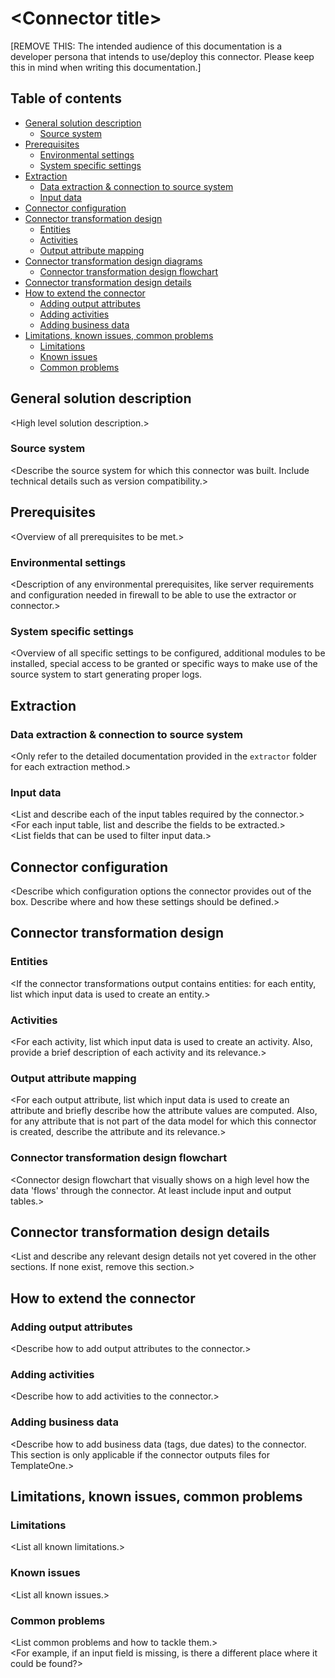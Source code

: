 # \<Connector title>

[REMOVE THIS: The intended audience of this documentation is a developer persona that intends to use/deploy this connector. Please keep this in mind when writing this documentation.]

## Table of contents
- [General solution description](#General-solution-description)
    - [Source system](#Source-system)
- [Prerequisites](#Prerequisites)
    - [Environmental settings](#Environmental_settings)
    - [System specific settings](#System_specific_settings)
- [Extraction](#Extraction)
    - [Data extraction & connection to source system](#Data-extraction-&-connection-to-source-system)
    - [Input data](#Input-data)
- [Connector configuration](#Connector-configuration)
- [Connector transformation design](#Connector_transformation_design)
    - [Entities](#Entities)
    - [Activities](#Activities)
    - [Output attribute mapping](#Output-attribute-mapping)
- [Connector transformation design diagrams](#Connector_transformation_design_diagrams)
    - [Connector transformation design flowchart](#Connector-transformation-design-flowchart)
- [Connector transformation design details](#Connector-transformation-design-details)
- [How to extend the connector](#How-to-extend-the-connector)
    - [Adding output attributes](#Adding-output-attributes)
    - [Adding activities](#Adding-activities)
    - [Adding business data](#Adding_business_data)
- [Limitations, known issues, common problems](#Limitations-known-issues-common-problems)
    - [Limitations](#Limitations)
    - [Known issues](#Known-issues)
    - [Common problems](#Common-problems)

## General solution description
\<High level solution description.>

### Source system
\<Describe the source system for which this connector was built. Include technical details such as version compatibility.>

## Prerequisites
\<Overview of all prerequisites to be met.>

### Environmental settings
\<Description of any environmental prerequisites, like server requirements and configuration needed in firewall to be able to use the extractor or connector.>

### System specific settings
\<Overview of all specific settings to be configured, additional modules to be installed, special access to be granted or specific ways to make use of the source system to start generating proper logs.

## Extraction

### Data extraction & connection to source system
\<Only refer to the detailed documentation provided in the `extractor` folder for each extraction method.>

### Input data
\<List and describe each of the input tables required by the connector.>\
\<For each input table, list and describe the fields to be extracted.>\
\<List fields that can be used to filter input data.>

## Connector configuration
\<Describe which configuration options the connector provides out of the box. Describe where and how these settings should be defined.>

## Connector transformation design

### Entities
\<If the connector transformations output contains entities: for each entity, list which input data is used to create an entity.>

### Activities
\<For each activity, list which input data is used to create an activity. Also, provide a brief description of each activity and its relevance.>

### Output attribute mapping
\<For each output attribute, list which input data is used to create an attribute and briefly describe how the attribute values are computed. Also, for any attribute that is not part of the data model for which this connector is created, describe the attribute and its relevance.>

### Connector transformation design flowchart
\<Connector design flowchart that visually shows on a high level how the data 'flows' through the connector. At least include input and output tables.> 

## Connector transformation design details
\<List and describe any relevant design details not yet covered in the other sections. If none exist, remove this section.>

## How to extend the connector

### Adding output attributes
\<Describe how to add output attributes to the connector.>

### Adding activities
\<Describe how to add activities to the connector.>

### Adding business data
\<Describe how to add business data (tags, due dates) to the connector. This section is only applicable if the connector outputs files for TemplateOne.>

## Limitations, known issues, common problems
### Limitations
\<List all known limitations.>

### Known issues
\<List all known issues.>

### Common problems
\<List common problems and how to tackle them.>\
\<For example, if an input field is missing, is there a different place where it could be found?>
